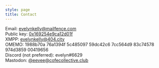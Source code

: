 ```yaml
---
style: page
title: Contact
---
```


Email: [evelynkelly@mailfence.com](mailto:evelynkelly@mailfence.com)  
Public key: [0x169254e9ca12d01f](https://keyserver.ubuntu.com/pks/lookup?op=get&search=0x081e4897f298655adc6daea8169254e9ca12d01f)  
XMPP: evelynkelly@404.city  
OMEMO: 1988b70a 76a1394f 5c485097 59dc42c6 7cc564d9 83c74578 974d3859 00419656  
Discord (not preferred): evelyn#6629  
Mastodon: [@eevee@cofecollective.club](https://cofecollective.club/@eevee)
